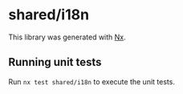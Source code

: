 # shared/i18n

This library was generated with [Nx](https://nx.dev).

## Running unit tests

Run `nx test shared/i18n` to execute the unit tests.
